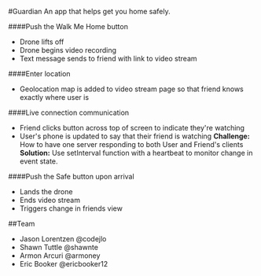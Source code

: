 #Guardian
 An app that helps get you home safely.

####Push the Walk Me Home button
* Drone lifts off
* Drone begins video recording
* Text message sends to friend with link to video stream

####Enter location
* Geolocation map is added to video stream page so that friend knows exactly where user is

####Live connection communication
* Friend clicks button across top of screen to indicate they're watching
* User's phone is updated to say that their friend is watching
**Challenge:** How to have one server responding to both User and Friend's clients
**Solution:** Use setInterval function with a heartbeat to monitor change in event state.

####Push the Safe button upon arrival
* Lands the drone
* Ends video stream
* Triggers change in friends view

##Team
* Jason Lorentzen @codejlo
* Shawn Tuttle @shawnte
* Armon Arcuri @armoney
* Eric Booker @ericbooker12
